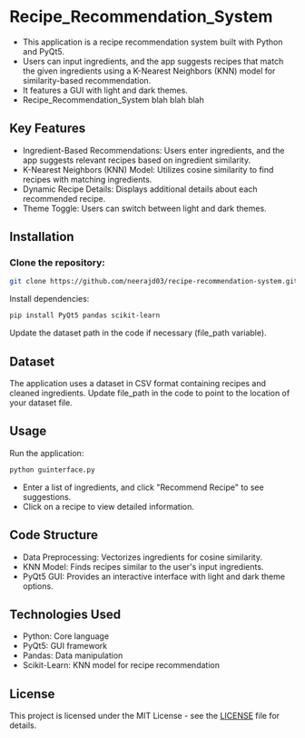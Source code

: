 # Recipe_Recommendation_System
- This application is a recipe recommendation system built with Python and PyQt5.
- Users can input ingredients, and the app suggests recipes that match the given ingredients using a K-Nearest Neighbors (KNN) model for similarity-based recommendation.
- It features a GUI with light and dark themes.
- Recipe_Recommendation_System blah blah blah

## Key Features
- Ingredient-Based Recommendations: Users enter ingredients, and the app suggests relevant recipes based on ingredient similarity.
- K-Nearest Neighbors (KNN) Model: Utilizes cosine similarity to find recipes with matching ingredients.
- Dynamic Recipe Details: Displays additional details about each recommended recipe.
- Theme Toggle: Users can switch between light and dark themes.
## Installation
### Clone the repository:
``` bash
git clone https://github.com/neerajd03/recipe-recommendation-system.git
```
Install dependencies:
``` bash
pip install PyQt5 pandas scikit-learn
```
Update the dataset path in the code if necessary (file_path variable).
## Dataset
The application uses a dataset in CSV format containing recipes and cleaned ingredients.
Update file_path in the code to point to the location of your dataset file.
## Usage
Run the application:
``` bash
python guinterface.py
```
- Enter a list of ingredients, and click "Recommend Recipe" to see suggestions.
- Click on a recipe to view detailed information.
## Code Structure
- Data Preprocessing: Vectorizes ingredients for cosine similarity.
- KNN Model: Finds recipes similar to the user's input ingredients.
- PyQt5 GUI: Provides an interactive interface with light and dark theme options.
## Technologies Used
- Python: Core language
- PyQt5: GUI framework
- Pandas: Data manipulation
- Scikit-Learn: KNN model for recipe recommendation
## License
This project is licensed under the MIT License - see the [LICENSE](https://github.com/neerajd03/Recipe_Recommendation_System/blob/main/LICENSE) file for details.

